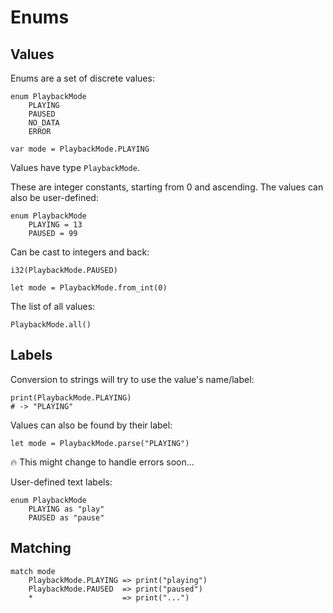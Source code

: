 # Enums

## Values

Enums are a set of discrete values:
```kaba
enum PlaybackMode
    PLAYING
    PAUSED
    NO_DATA
    ERROR

var mode = PlaybackMode.PLAYING
```
Values have type `PlaybackMode`.

These are integer constants, starting from 0 and ascending. The values can also be user-defined:
```kaba
enum PlaybackMode
    PLAYING = 13
    PAUSED = 99
```

Can be cast to integers and back:
```kaba
i32(PlaybackMode.PAUSED)

let mode = PlaybackMode.from_int(0)
```

The list of all values:
```kaba
PlaybackMode.all()
```

## Labels

Conversion to strings will try to use the value's name/label:
```kaba
print(PlaybackMode.PLAYING)
# -> "PLAYING"
```

Values can also be found by their label:
```kaba
let mode = PlaybackMode.parse("PLAYING")
```

🔥 This might change to handle errors soon... 

User-defined text labels:
```kaba
enum PlaybackMode
    PLAYING as "play"
    PAUSED as "pause"
```

## Matching

```kaba
match mode
    PlaybackMode.PLAYING => print("playing")
    PlaybackMode.PAUSED  => print("paused")
    *                    => print("...")

```

